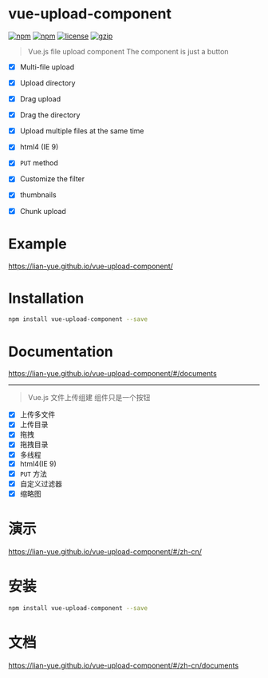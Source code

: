 # vue-upload-component
[![npm](https://img.shields.io/npm/dm/vue-upload-component.svg?style=flat-square)](https://www.npmjs.com/package/vue-upload-component)  [![npm](https://img.shields.io/npm/v/vue-upload-component.svg?style=flat-square)](https://www.npmjs.com/package/vue-upload-component)  [![license](https://img.shields.io/github/license/lian-yue/vue-upload-component.svg?style=flat-square)](https://www.npmjs.com/package/vue-upload-component)  [![gzip](http://img.badgesize.io/lian-yue/vue-upload-component/master/dist/vue-upload-component.min.js.svg?compression=gzip&style=flat-square)](https://github.com/lian-yue/vue-upload-component)


> Vue.js file upload component
> The component is just a button


  - [x] Multi-file upload
  - [x] Upload directory
  - [x] Drag upload
  - [x] Drag the directory
  - [x] Upload multiple files at the same time
  - [x] html4 (IE 9)
  - [x] `PUT` method
  - [x] Customize the filter
  - [x] thumbnails
  - [x] Chunk upload



# Example

https://lian-yue.github.io/vue-upload-component/

# Installation

``` bash
npm install vue-upload-component --save
```

# Documentation

https://lian-yue.github.io/vue-upload-component/#/documents



---




> Vue.js 文件上传组建
> 组件只是一个按钮

  - [x] 上传多文件
  - [x] 上传目录
  - [x] 拖拽
  - [x] 拖拽目录
  - [x] 多线程
  - [x] html4(IE 9)
  - [x] `PUT` 方法
  - [x] 自定义过滤器
  - [x] 缩略图

# 演示

https://lian-yue.github.io/vue-upload-component/#/zh-cn/



# 安装

``` bash
npm install vue-upload-component --save
```

# 文档

https://lian-yue.github.io/vue-upload-component/#/zh-cn/documents
